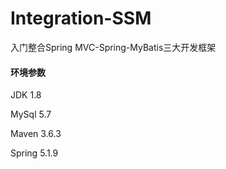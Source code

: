 # Integration-SSM
入门整合Spring MVC-Spring-MyBatis三大开发框架

#### 环境参数

JDK  1.8

MySql 5.7

Maven 3.6.3

Spring 5.1.9